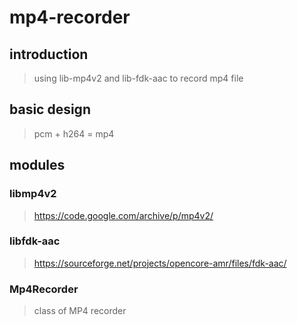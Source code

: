 # mp4-recorder


## introduction

> using lib-mp4v2 and lib-fdk-aac to record mp4 file


## basic design

> pcm + h264 = mp4


## modules
### libmp4v2
> https://code.google.com/archive/p/mp4v2/
### libfdk-aac
> https://sourceforge.net/projects/opencore-amr/files/fdk-aac/
### Mp4Recorder
> class of MP4 recorder